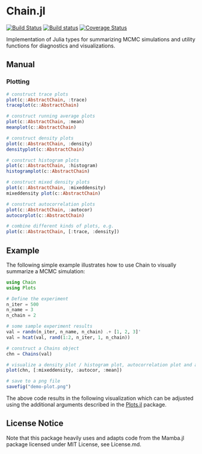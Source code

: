 # Chain.jl
[![Build Status](https://travis-ci.org/TuringLang/Chain.jl.svg?branch=master)](https://travis-ci.org/TuringLang/Chain.jl)
[![Build status](https://ci.appveyor.com/api/projects/status/f9bs9jjpakyp1t59/branch/master?svg=true)](https://ci.appveyor.com/project/trappmartin/chain-jl/branch/master)
[![Coverage Status](https://coveralls.io/repos/github/TuringLang/Chain.jl/badge.svg?branch=master)](https://coveralls.io/github/TuringLang/Chain.jl?branch=master)


Implementation of Julia types for summarizing MCMC simulations and utility functions for diagnostics and visualizations. 

## Manual
### Plotting
```julia
# construct trace plots
plot(c::AbstractChain, :trace)
traceplot(c::AbstractChain)

# construct running average plots
plot(c::AbstractChain, :mean)
meanplot(c::AbstractChain)

# construct density plots
plot(c::AbstractChain, :density)
densityplot(c::AbstractChain)

# construct histogram plots
plot(c::AbstractChain, :histogram)
histogramplot(c::AbstractChain)

# construct mixed density plots
plot(c::AbstractChain, :mixeddensity)
mixeddensity plot(c::AbstractChain)

# construct autocorrelation plots
plot(c::AbstractChain, :autocor)
autocorplot(c::AbstractChain)

# combine different kinds of plots, e.g.
plot(c::AbstractChain, [:trace, :density])
```


## Example
The following simple example illustrates how to use Chain to visually summarize a MCMC simulation:
```julia
using Chain
using Plots

# Define the experiment
n_iter = 500
n_name = 3
n_chain = 2

# some sample experiment results
val = randn(n_iter, n_name, n_chain) .+ [1, 2, 3]'
val = hcat(val, rand(1:2, n_iter, 1, n_chain))

# construct a Chains object
chn = Chains(val)

# visualize a density plot / histogram plot, autocorrelation plot and a running average plot
plot(chn, [:mixeddensity, :autocor, :mean])

# save to a png file
savefig("demo-plot.png")
```
The above code results in the following visualization which can be adjusted using the additional arguments described in the [Plots.jl](https://github.com/JuliaPlots/Plots.jl) package.



## License Notice
Note that this package heavily uses and adapts code from the Mamba.jl package licensed under MIT License, see License.md.
